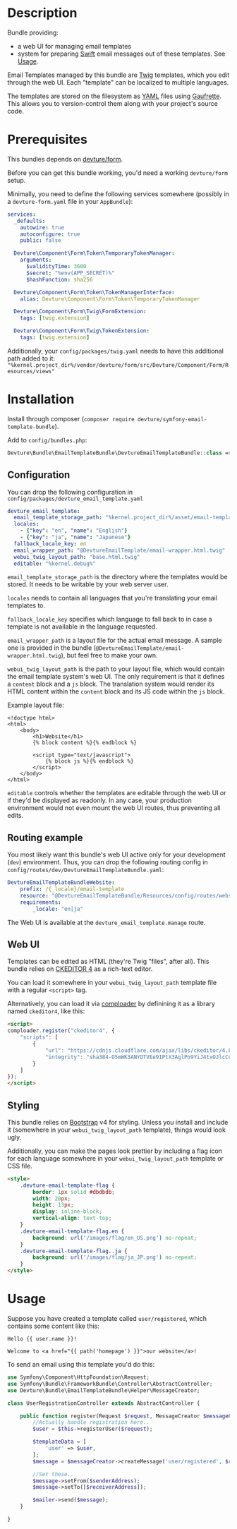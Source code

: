 # Description

Bundle providing:

- a web UI for managing email templates
- system for preparing [Swift](https://swiftmailer.symfony.com/) email messages out of these templates. See [Usage](#usage).

Email Templates managed by this bundle are [Twig](http://twig.sensiolabs.org/) templates,
which you edit through the web UI. Each "template" can be localized to multiple languages.

The templates are stored on the filesystem as [YAML](https://en.wikipedia.org/wiki/YAML) files using [Gaufrette](http://knplabs.github.io/Gaufrette/).
This allows you to version-control them along with your project's source code.


# Prerequisites

This bundles depends on [devture/form](https://packagist.org/packages/devture/form).

Before you can get this bundle working, you'd need a working `devture/form` setup.

Minimally, you need to define the following services somewhere (possibly in a `devture-form.yaml` file in your `AppBundle`):

```yaml
services:
  _defaults:
    autowire: true
    autoconfigure: true
    public: false

  Devture\Component\Form\Token\TemporaryTokenManager:
    arguments:
      $validityTime: 3600
      $secret: "%env(APP_SECRET)%"
      $hashFunction: sha256

  Devture\Component\Form\Token\TokenManagerInterface:
    alias: Devture\Component\Form\Token\TemporaryTokenManager

  Devture\Component\Form\Twig\FormExtension:
    tags: [twig.extension]

  Devture\Component\Form\Twig\TokenExtension:
    tags: [twig.extension]
```

Additionally, your `config/packages/twig.yaml` needs to have this additional path added to it: `"%kernel.project_dir%/vendor/devture/form/src/Devture/Component/Form/Resources/views"`


# Installation

Install through composer (`composer require devture/symfony-email-template-bundle`).

Add to `config/bundles.php`:

```php
Devture\Bundle\EmailTemplateBundle\DevtureEmailTemplateBundle::class => ['all' => true],
```


## Configuration

You can drop the following configuration in `config/packages/devture_email_template.yaml`

```yaml
devture_email_template:
  email_template_storage_path: "%kernel.project_dir%/asset/email-template"
  locales:
    - {"key": "en", "name": "English"}
    - {"key": "ja", "name": "Japanese"}
  fallback_locale_key: en
  email_wrapper_path: "@DevtureEmailTemplate/email-wrapper.html.twig"
  webui_twig_layout_path: "base.html.twig"
  editable: "%kernel.debug%"
```

`email_template_storage_path` is the directory where the templates would be stored. It needs to be writable by your web server user.

`locales` needs to contain all languages that you're translating your email templates to.

`fallback_locale_key` specifies which language to fall back to in case a template is not available in the language requested.

`email_wrapper_path` is a layout file for the actual email message. A sample one is provided in the bundle (`@DevtureEmailTemplate/email-wrapper.html.twig`), but feel free to make your own.

`webui_twig_layout_path` is the path to your layout file, which would contain the email template system's web UI.
The only requirement is that it defines a `content` block and a `js` block. The translation system would render its HTML content within the `content` block and its JS code within the `js` block.

Example layout file:

```twig
<!doctype html>
<html>
	<body>
		<h1>Website</h1>
		{% block content %}{% endblock %}

		<script type="text/javascript">
			{% block js %}{% endblock %}
		</script>
	</body>
</html>
```

`editable` controls whether the templates are editable through the web UI or if they'd be displayed as readonly. In any case, your production environment would not even mount the web UI routes, thus preventing all edits.


## Routing example

You most likely want this bundle's web UI active only for your development (`dev`) environment.
Thus, you can drop the following routing config in `config/routes/dev/DevtureEmailTemplateBundle.yaml`:

```yaml
DevtureEmailTemplateBundleWebsite:
    prefix: /{_locale}/email-template
    resource: "@DevtureEmailTemplateBundle/Resources/config/routes/website.yaml"
    requirements:
        _locale: "en|ja"
```

The Web UI is available at the `devture_email_template.manage` route.


## Web UI

Templates can be edited as HTML (they're Twig "files", after all).
This bundle relies on [CKEDITOR 4](https://ckeditor.com/ckeditor-4/) as a rich-text editor.

You can load it somewhere in your `webui_twig_layout_path` template file with a regular `<script>` tag.

Alternatively, you can load it via [comploader](https://github.com/spantaleev/comploader) by definining it as a library named `ckeditor4`, like this:

```html
<script>
comploader.register("ckeditor4", {
	"scripts": [
		{
			"url": "https://cdnjs.cloudflare.com/ajax/libs/ckeditor/4.8.0/ckeditor.js",
			"integrity": "sha384-O5mWK3ANYOTVEe9IPtX3AglPo9YiJ4txOJlcCuY1DJf9Bawr3wUvQiVe1H5NvNlh"
		}
	]
});
</script>
```


## Styling

This bundle relies on [Bootstrap](http://getbootstrap.com/) v4 for styling.
Unless you install and include it (somewhere in your `webui_twig_layout_path` template), things would look ugly.

Additionally, you can make the pages look prettier by including a flag icon for each language somewhere in your `webui_twig_layout_path` template or CSS file.

```html
<style>
	.devture-email-template-flag {
		border: 1px solid #dbdbdb;
		width: 20px;
		height: 13px;
		display: inline-block;
		vertical-align: text-top;
	}
	.devture-email-template-flag.en {
		background: url('/images/flag/en_US.png') no-repeat;
	}
	.devture-email-template-flag..ja {
		background: url('/images/flag/ja_JP.png') no-repeat;
	}
</style>
```

# Usage

Suppose you have created a template called `user/registered`, which contains some content like this:

```twig
Hello {{ user.name }}!

Welcome to <a href="{{ path('homepage') }}">our website</a>!
```

To send an email using this template you'd do this:

```php
use Symfony\Component\HttpFoundation\Request;
use Symfony\Bundle\FrameworkBundle\Controller\AbstractController;
use Devture\Bundle\EmailTemplateBundle\Helper\MessageCreator;

class UserRegistrationController extends AbstractController {

	public function register(Request $request, MessageCreator $messageCreator, \Swift_Mailer $mailer) {
		//Actually handle registration here..
		$user = $this->registerUser($request);

		$templateData = [
			'user' => $user,
		];
		$message = $messageCreator->createMessage('user/registered', $request->getLocale(), $templateData);

		//Set these..
		$message->setFrom($senderAddress);
		$message->setTo([$receiverAddress]);

		$mailer->send($message);
	}

}
